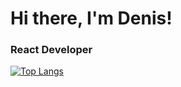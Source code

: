 # Hi there, I'm Denis!
### React Developer
[![Top Langs](https://github-readme-stats.vercel.app/api/top-langs/?username=arladnice&layout=compact)](https://github.com/arladnice/github-readme-stats)

